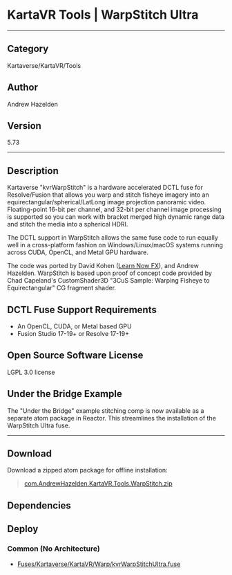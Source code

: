 # KartaVR Tools | WarpStitch Ultra
___

## Category
Kartaverse/KartaVR/Tools

## Author
Andrew Hazelden

## Version
5.73

___

## Description
<p>Kartaverse "kvrWarpStitch" is a hardware accelerated DCTL fuse for Resolve/Fusion that allows you warp and stitch fisheye imagery into an equirectangular/spherical/LatLong image projection panoramic video. Floating-point 16-bit per channel, and 32-bit per channel image processing is supported so you can work with bracket merged high dynamic range data and stitch the media into a spherical HDRI.</p>

<p>The DCTL support in WarpStitch allows the same fuse code to run equally well in a cross-platform fashion on Windows/Linux/macOS systems running across CUDA, OpenCL, and Metal GPU hardware.</p>

<p>The code was ported by David Kohen (<a href="https://www.youtube.com/LearnNowFX">Learn Now FX</a>), and Andrew Hazelden. WarpStitch is based upon proof of concept code provided by Chad Capeland's CustomShader3D "3CuS Sample: Warping Fisheye to Equirectangular" CG fragment shader.</p>

<h2>DCTL Fuse Support Requirements</h2>

<ul>
<li>An OpenCL, CUDA, or Metal based GPU</li>
<li>Fusion Studio 17-19+ or Resolve 17-19+</li>
</ul>

<h2>Open Source Software License</h2>
<p>LGPL 3.0 license</p>

<h2>Under the Bridge Example</h2>
<p>The "Under the Bridge" example stitching comp is now available as a separate atom package in Reactor. This streamlines the installation of the WarpStitch Ultra fuse.</p>

___

## Download

Download a zipped atom package for offline installation:
> [com.AndrewHazelden.KartaVR.Tools.WarpStitch.zip](https://gitlab.com/WeSuckLess/Reactor/-/archive/master/Reactor-master.zip?path=Atoms/com.AndrewHazelden.KartaVR.Tools.WarpStitch)  

## Dependencies

## Deploy

### Common (No Architecture)

<ul>
<li><a href="https://gitlab.com/WeSuckLess/Reactor/-/blob/master/Atoms/com.AndrewHazelden.KartaVR.Tools.WarpStitch/Fuses/Kartaverse/KartaVR/Warp/kvrWarpStitchUltra.fuse?ref_type=heads">Fuses/Kartaverse/KartaVR/Warp/kvrWarpStitchUltra.fuse</a></li>
</ul>
